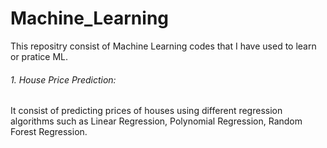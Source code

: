 # Machine_Learning
  
This repositry consist of Machine Learning codes that I have used to learn or pratice ML.
  
###### 1. House Price Prediction:  
It consist of predicting prices of houses using different regression algorithms such as Linear Regression, Polynomial Regression, Random Forest Regression.

  

